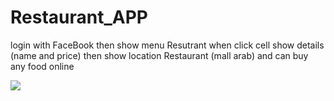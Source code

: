 # Restaurant_APP
login with FaceBook then show menu Resutrant when click cell show details (name and price) then show location Restaurant (mall arab) and can buy any food online 

<img src=“/Users/hanykaram/Desktop/Restaurant/restaurant.gif” >
 
 
